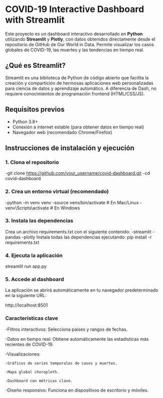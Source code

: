 # COVID-19 Interactive Dashboard with Streamlit

Este proyecto es un dashboard interactivo desarrollado en **Python** utilizando **Streamlit** y **Plotly**, con datos obtenidos directamente desde el repositorio de GitHub de Our World in Data. Permite visualizar los casos globales de COVID-19, las muertes y las tendencias en tiempo real.

## ¿Qué es Streamlit?

Streamlit es una biblioteca de Python de código abierto que facilita la creación y compartición de hermosas aplicaciones web personalizadas para ciencia de datos y aprendizaje automático. A diferencia de Dash, no requiere conocimientos de programación frontend (HTML/CSS/JS).

## Requisitos previos

- Python 3.8+
- Conexión a internet estable (para obtener datos en tiempo real)
- Navegador web (recomendado Chrome/Firefox)

## Instrucciones de instalación y ejecución

### 1. Clona el repositorio

-git clone https://github.com/your_username/covid-dashboard.git
-cd covid-dashboard

### 2. Crea un entorno virtual (recomendado)
-python -m venv venv
-source venv/bin/activate    # En Mac/Linux
-venv\Scripts\activate       # En Windows

### 3. Instala las dependencias

Crea un archivo requirements.txt con el siguiente contenido:
    -streamlit
    -pandas
    -plotly
Instala todas las dependencias ejecutando:
pip install -r requirements.txt

### 4. Ejecuta la aplicación

streamlit run app.py

### 5. Accede al dashboard

La aplicación se abrirá automáticamente en tu navegador predeterminado en la siguiente URL:

http://localhost:8501

### Características clave

-Filtros interactivos: Selecciona países y rangos de fechas.

-Datos en tiempo real: Obtiene automáticamente las estadísticas más recientes de COVID-19.

-Visualizaciones:

    -Gráficos de series temporales de casos y muertes.

    -Mapa global choropleth.

    -Dashboard con métricas clave.

-Diseño responsivo: Funciona en dispositivos de escritorio y móviles.